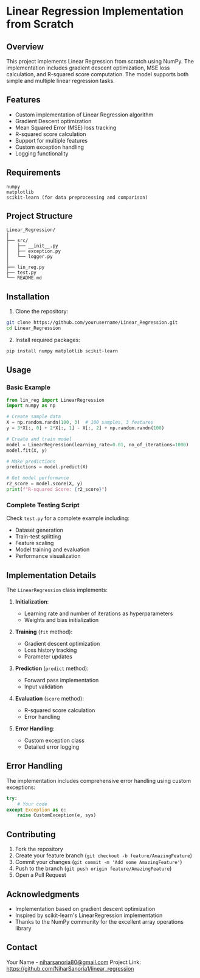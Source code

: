 # Linear Regression Implementation from Scratch

## Overview
This project implements Linear Regression from scratch using NumPy. The implementation includes gradient descent optimization, MSE loss calculation, and R-squared score computation. The model supports both simple and multiple linear regression tasks.

## Features
- Custom implementation of Linear Regression algorithm
- Gradient Descent optimization
- Mean Squared Error (MSE) loss tracking
- R-squared score calculation
- Support for multiple features
- Custom exception handling
- Logging functionality

## Requirements
```
numpy
matplotlib
scikit-learn (for data preprocessing and comparison)
```

## Project Structure
```
Linear_Regression/
│
├── src/
│   ├── __init__.py
│   ├── exception.py
│   └── logger.py
│
├── lin_reg.py
├── test.py
└── README.md
```

## Installation
1. Clone the repository:
```bash
git clone https://github.com/yourusername/Linear_Regression.git
cd Linear_Regression
```

2. Install required packages:
```bash
pip install numpy matplotlib scikit-learn
```

## Usage
### Basic Example
```python
from lin_reg import LinearRegression
import numpy as np

# Create sample data
X = np.random.randn(100, 3)  # 100 samples, 3 features
y = 3*X[:, 0] + 2*X[:, 1] - X[:, 2] + np.random.randn(100)

# Create and train model
model = LinearRegression(learning_rate=0.01, no_of_iterations=1000)
model.fit(X, y)

# Make predictions
predictions = model.predict(X)

# Get model performance
r2_score = model.score(X, y)
print(f"R-squared Score: {r2_score}")
```

### Complete Testing Script
Check `test.py` for a complete example including:
- Dataset generation
- Train-test splitting
- Feature scaling
- Model training and evaluation
- Performance visualization

## Implementation Details
The `LinearRegression` class implements:

1. **Initialization**:
   - Learning rate and number of iterations as hyperparameters
   - Weights and bias initialization

2. **Training** (`fit` method):
   - Gradient descent optimization
   - Loss history tracking
   - Parameter updates

3. **Prediction** (`predict` method):
   - Forward pass implementation
   - Input validation

4. **Evaluation** (`score` method):
   - R-squared score calculation
   - Error handling

5. **Error Handling**:
   - Custom exception class
   - Detailed error logging

## Error Handling
The implementation includes comprehensive error handling using custom exceptions:
```python
try:
    # Your code
except Exception as e:
    raise CustomException(e, sys)
```

## Contributing
1. Fork the repository
2. Create your feature branch (`git checkout -b feature/AmazingFeature`)
3. Commit your changes (`git commit -m 'Add some AmazingFeature'`)
4. Push to the branch (`git push origin feature/AmazingFeature`)
5. Open a Pull Request

## Acknowledgments
- Implementation based on gradient descent optimization
- Inspired by scikit-learn's LinearRegression implementation
- Thanks to the NumPy community for the excellent array operations library

## Contact
Your Name - niharsanoria80@gmail.com
Project Link: https://github.com/NiharSanoria1/linear_regression